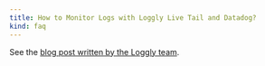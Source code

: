 ```yaml
---
title: How to Monitor Logs with Loggly Live Tail and Datadog?
kind: faq
---
```


See the [blog post written by the Loggly team][1].


[1]: https://www.loggly.com/blog/how-to-monitor-logs-with-loggly-live-tail-and-datadog
